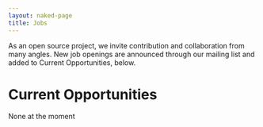 ```yaml
---
layout: naked-page
title: Jobs
---
```


As an open source project, we invite contribution and collaboration from many angles. New job openings are announced through our mailing list and added to Current Opportunities, below.

# Current Opportunities

None at the moment
